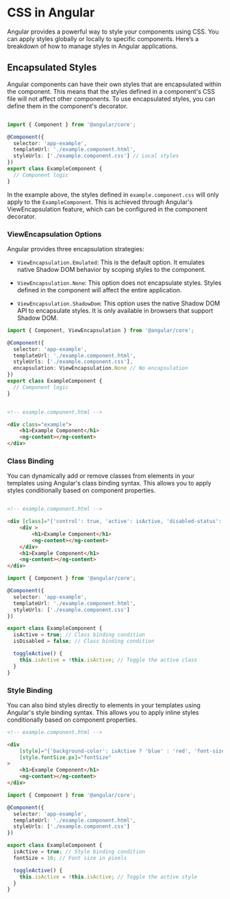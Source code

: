 # CSS in Angular

Angular provides a powerful way to style your components using CSS. You can apply styles globally or locally to specific components. Here’s a breakdown of how to manage styles in Angular applications.

## Encapsulated Styles

Angular components can have their own styles that are encapsulated within the component. This means that the styles defined in a component's CSS file will not affect other components. To use encapsulated styles, you can define them in the component's decorator.

```typescript

import { Component } from '@angular/core';

@Component({
  selector: 'app-example',
  templateUrl: './example.component.html',
  styleUrls: ['./example.component.css'] // Local styles
})
export class ExampleComponent {
  // Component logic
}
```

In the example above, the styles defined in `example.component.css` will only apply to the `ExampleComponent`. This is achieved through Angular's ViewEncapsulation feature, which can be configured in the component decorator.

### ViewEncapsulation Options

Angular provides three encapsulation strategies:

- `ViewEncapsulation.Emulated`: This is the default option. It emulates native Shadow DOM behavior by scoping styles to the component.
- `ViewEncapsulation.None`: This option does not encapsulate styles. Styles defined in the component will affect the entire application.

- `ViewEncapsulation.ShadowDom`: This option uses the native Shadow DOM API to encapsulate styles. It is only available in browsers that support Shadow DOM.

```typescript
import { Component, ViewEncapsulation } from '@angular/core';

@Component({
  selector: 'app-example',
  templateUrl: './example.component.html',
  styleUrls: ['./example.component.css'],
  encapsulation: ViewEncapsulation.None // No encapsulation
})
export class ExampleComponent {
  // Component logic
}
```

```html

<!-- example.component.html -->

<div class="example">
    <h1>Example Component</h1>
    <ng-content></ng-content>
</div>

```

### Class Binding

You can dynamically add or remove classes from elements in your templates using Angular's class binding syntax. This allows you to apply styles conditionally based on component properties.

```html

<!-- example.component.html -->

<div [class]="{'control': true, 'active': isActive, 'disabled-status': isDisabled}">
    <div >
        <h1>Example Component</h1>
        <ng-content></ng-content>
    </div>
    <h1>Example Component</h1>
    <ng-content></ng-content>
</div>
```

```typescript
import { Component } from '@angular/core';

@Component({
  selector: 'app-example',
  templateUrl: './example.component.html',
  styleUrls: ['./example.component.css']
})

export class ExampleComponent {
  isActive = true; // Class binding condition
  isDisabled = false; // Class binding condition

  toggleActive() {
    this.isActive = !this.isActive; // Toggle the active class
  }
}
```

### Style Binding

You can also bind styles directly to elements in your templates using Angular's style binding syntax. This allows you to apply inline styles conditionally based on component properties.

```html
<!-- example.component.html -->

<div
    [style]="{'background-color': isActive ? 'blue' : 'red', 'font-size': fontSize + 'px'}"
    [style.fontSize.px]="fontSize"
>
    <h1>Example Component</h1>
    <ng-content></ng-content>
</div>

```

```typescript
import { Component } from '@angular/core';

@Component({
  selector: 'app-example',
  templateUrl: './example.component.html',
  styleUrls: ['./example.component.css']
})

export class ExampleComponent {
  isActive = true; // Style binding condition
  fontSize = 16; // Font size in pixels

  toggleActive() {
    this.isActive = !this.isActive; // Toggle the active style
  }
}
```

